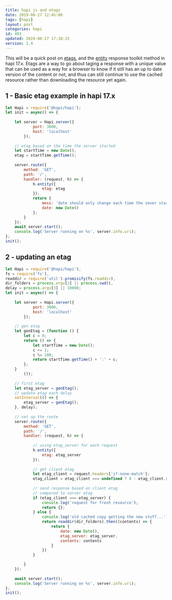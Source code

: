 ```yaml
---
title: hapi js and etags
date: 2019-06-27 12:45:00
tags: [hapi]
layout: post
categories: hapi
id: 493
updated: 2019-06-27 17:10:15
version: 1.4
---
```


This will be a quick post on [etags](https://en.wikipedia.org/wiki/HTTP_ETag), and the [entity](https://hapijs.com/api#-hentityoptions) response toolkit method in hapi 17.x. Etags are a way to go about taging a response with a unique value that can be used as a way for a browser to know if it still has an up to date version of the content or not, and thus can still continue to use the cached resource rather than downloading the resource yet again.

<!-- more -->

## 1 - Basic etag example in hapi 17.x

```js
let Hapi = require('@hapi/hapi');
let init = async() => {
 
    let server = Hapi.server({
            port: 3000,
            host: 'localhost'
        });
 
    // etag based on the time the server started
    let startTime = new Date(),
    etag = startTime.getTime();
 
    server.route({
        method: 'GET',
        path: '/',
        handler: (request, h) => {
            h.entity({
                etag: etag
            });
            return {
                mess: 'date should only change each time the sever starts',
                date: new Date()
            };
        }
    });
    await server.start();
    console.log('Server running on %s', server.info.uri);
};
init();
```

## 2 - updating an etag

```js
let Hapi = require('@hapi/hapi'),
fs = require('fs'),
readdir = require('util').promisify(fs.readdir),
dir_folders = process.argv[2] || process.cwd(),
delay = process.argv[3] || 10000;
let init = async() => {
 
    let server = Hapi.server({
            port: 3000,
            host: 'localhost'
        });
 
    // gen etag
    let genEtag = (function () {
        let c = 0;
        return () => {
            let startTime = new Date();
            c += 1;
            c %= 100;
            return startTime.getTime() + ':' + c;
        };
    }
        ());
 
    // first etag
    let etag_server = genEtag();
    // update etag each delay
    setInterval(() => {
        etag_server = genEtag();
    }, delay);
 
    // set up the route
    server.route({
        method: 'GET',
        path: '/',
        handler: (request, h) => {
 
            // using etag_server for each request
            h.entity({
                etag: etag_server
            });
 
            // get client etag
            let etag_client = request.headers['if-none-match'];
            etag_client = etag_client === undefined ? 0 : etag_client.replace(/"/g, '');
 
            // send response based on client etag
            // compared to server etag
            if (etag_client === etag_server) {
                console.log('request for fresh resource');
                return {};
            } else {
                console.log('old cached copy getting the new stuff...');
                return readdir(dir_folders).then((contents) => {
                    return {
                        date: new Date(),
                        etag_server: etag_server,
                        contents: contents
                    }
                })
            }

        }
    });
 
    await server.start();
    console.log('Server running on %s', server.info.uri);
};
init();
```